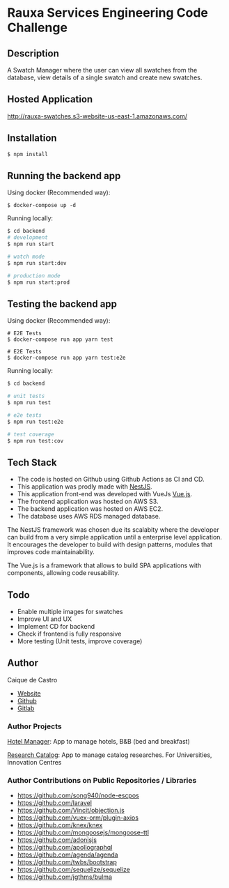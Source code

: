# Rauxa Services Engineering Code Challenge

## Description

A Swatch Manager where the user can view all swatches from the database, view
details of a single swatch and create new swatches.

## Hosted Application

http://rauxa-swatches.s3-website-us-east-1.amazonaws.com/

## Installation

```bash
$ npm install
```

## Running the backend app

Using docker (Recommended way):

```
$ docker-compose up -d
```

Running locally:

```bash
$ cd backend
# development
$ npm run start

# watch mode
$ npm run start:dev

# production mode
$ npm run start:prod
```

## Testing the backend app

Using docker (Recommended way):

```
# E2E Tests
$ docker-compose run app yarn test

# E2E Tests
$ docker-compose run app yarn test:e2e
```

Running locally:

```bash
$ cd backend

# unit tests
$ npm run test

# e2e tests
$ npm run test:e2e

# test coverage
$ npm run test:cov
```

## Tech Stack

* The code is hosted on Github using Github Actions as CI and CD.
* This application was prodly made with [NestJS](http://nestjs.com/).
* This application front-end was developed with VueJs [Vue.js](https://vuejs.org/).
* The frontend application was hosted on AWS S3.
* The backend application was hosted on AWS EC2.
* The database uses AWS RDS managed database.

The NestJS framework was chosen due its scalabity where the developer can build
from a very simple application until a enterprise level application. It
encourages the developer to build with design patterns, modules that improves
code maintainability.

The Vue.js is a framework that allows to build SPA applications with components,
allowing code reusability.

## Todo

* Enable multiple images for swatches
* Improve UI and UX
* Implement CD for backend
* Check if frontend is fully responsive
* More testing (Unit tests, improve coverage)

## Author

Caique de Castro

* [Website](https://caiquecastro.com/)
* [Github](https://github.com/caiquecastro)
* [Gitlab](https://gitlab.com/caiquecastro)

### Author Projects

[Hotel Manager](https://github.com/caiquecastro/hotel-manager):
App to manage hotels, B&B (bed and breakfast)

[Research Catalog](https://github.com/caiquecastro/research-catalog):
App to manage catalog researches. For Universities, Innovation Centres

### Author Contributions on Public Repositories / Libraries

* https://github.com/song940/node-escpos
* https://github.com/laravel
* https://github.com/Vincit/objection.js
* https://github.com/vuex-orm/plugin-axios
* https://github.com/knex/knex
* https://github.com/mongoosejs/mongoose-ttl
* https://github.com/adonisjs
* https://github.com/apollographql
* https://github.com/agenda/agenda
* https://github.com/twbs/bootstrap
* https://github.com/sequelize/sequelize
* https://github.com/jgthms/bulma
